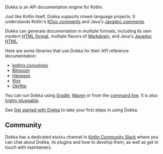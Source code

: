 [//]: # (title: Introduction)

Dokka is an API documentation engine for Kotlin.

Just like Kotlin itself, Dokka supports mixed-language projects. It understands Kotlin's
[KDoc comments](https://kotlinlang.org/docs/kotlin-doc.html#kdoc-syntax) and Java's 
[Javadoc comments](https://www.oracle.com/technical-resources/articles/java/javadoc-tool.html).

Dokka can generate documentation in multiple formats, including its own modern [HTML format](dokka-html.md),
multiple flavors of [Markdown](dokka-markdown.md), and Java's [Javadoc HTML](dokka-javadoc.md).

Here are some libraries that use Dokka for their API reference documentation:

* [kotlinx.coroutines](https://kotlinlang.org/api/kotlinx.coroutines/)
* [Bitmovin](https://cdn.bitmovin.com/player/android/3/docs/index.html)
* [Hexagon](https://hexagontk.com/stable/api/)
* [Ktor](https://api.ktor.io/)
* [OkHttp](https://square.github.io/okhttp/5.x/okhttp/okhttp3/)

You can run Dokka using [Gradle](dokka-gradle.md), [Maven](dokka-maven.md) or from the [command line](dokka-cli.md). It is also
[highly pluggable](dokka-plugins.md).

See [Get started with Dokka](dokka-get-started.md) to take your first steps in using Dokka.

## Community

Dokka has a dedicated `#dokka` channel in [Kotlin Community Slack](https://kotl.in/slack)
where you can chat about Dokka, its plugins and how to develop them, as well as get in touch with maintainers.
